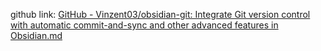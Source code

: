 github link: [GitHub - Vinzent03/obsidian-git: Integrate Git version control with automatic commit-and-sync and other advanced features in Obsidian.md](https://github.com/Vinzent03/obsidian-git)